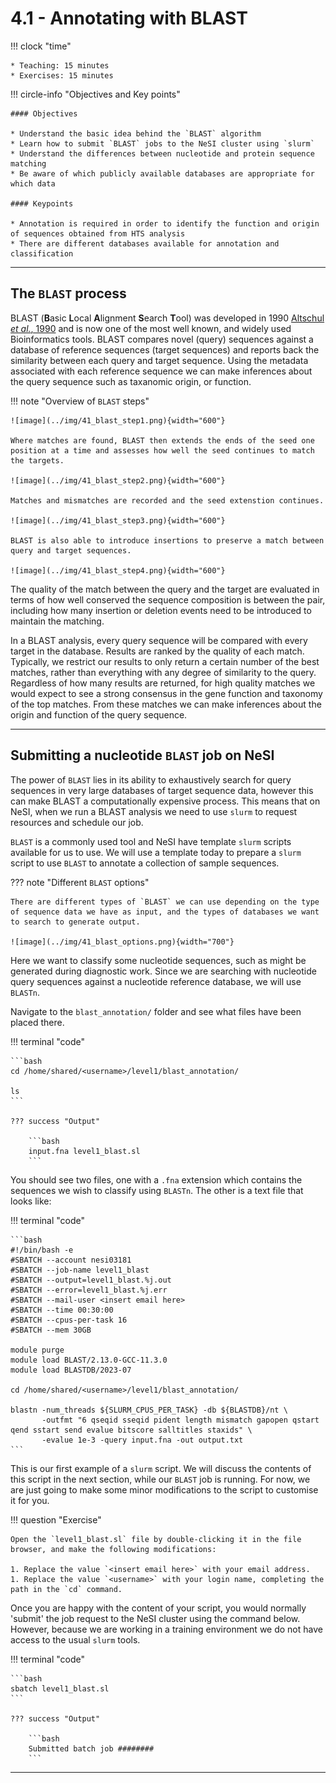 # 4.1 - Annotating with BLAST

!!! clock "time"

    * Teaching: 15 minutes
    * Exercises: 15 minutes

!!! circle-info "Objectives and Key points"

    #### Objectives

    * Understand the basic idea behind the `BLAST` algorithm
    * Learn how to submit `BLAST` jobs to the NeSI cluster using `slurm`
    * Understand the differences between nucleotide and protein sequence matching
    * Be aware of which publicly available databases are appropriate for which data

    #### Keypoints

    * Annotation is required in order to identify the function and origin of sequences obtained from HTS analysis
    * There are different databases available for annotation and classification

---

## The `BLAST` process

BLAST (**B**asic **L**ocal **A**lignment **S**earch **T**ool) was developed in 1990 [Altschul *et al.*, 1990](https://doi.org/10.1016/S0022-2836(05)80360-2) and is now one of the most well known, and widely used Bioinformatics tools. BLAST compares novel (query) sequences against a database of reference sequences (target sequences) and reports back the similarity between each query and target sequence. Using the metadata associated with each reference sequence we can make inferences about the query sequence such as taxanomic origin, or function.

!!! note "Overview of `BLAST` steps"

    ![image](../img/41_blast_step1.png){width="600"}

    Where matches are found, BLAST then extends the ends of the seed one position at a time and assesses how well the seed continues to match the targets.  

    ![image](../img/41_blast_step2.png){width="600"}

    Matches and mismatches are recorded and the seed extenstion continues.    

    ![image](../img/41_blast_step3.png){width="600"} 

    BLAST is also able to introduce insertions to preserve a match between query and target sequences.  

    ![image](../img/41_blast_step4.png){width="600"} 

The quality of the match between the query and the target are evaluated in terms of how well conserved the sequence composition is between the pair, including how many insertion or deletion events need to be introduced to maintain the matching.

In a BLAST analysis, every query sequence will be compared with every target in the database. Results are ranked by the quality of each match. Typically, we restrict our results to only return a certain number of the best matches, rather than everything with any degree of similarity to the query. Regardless of how many results are returned, for high quality matches we would expect to see a strong consensus in the gene function and taxonomy of the top matches. From these matches we can make inferences about the origin and function of the query sequence. 

---

## Submitting a nucleotide `BLAST` job on NeSI

The power of `BLAST` lies in its ability to exhaustively search for query sequences in very large databases of target sequence data, however this can make BLAST a computationally expensive process. This means that on NeSI, when we run a BLAST analysis we need to use `slurm` to request resources and schedule our job. 

`BLAST` is a commonly used tool and NeSI have template `slurm` scripts available for us to use. We will use a template today to prepare a `slurm` script to use `BLAST` to annotate a collection of sample sequences.

??? note "Different `BLAST` options"

    There are different types of `BLAST` we can use depending on the type of sequence data we have as input, and the types of databases we want to search to generate output. 

    ![image](../img/41_blast_options.png){width="700"}

Here we want to classify some nucleotide sequences, such as might be generated during diagnostic work. Since we are searching with nucleotide query sequences against a nucleotide reference database, we will use `BLASTn`.

Navigate to the `blast_annotation/` folder and see what files have been placed there.

!!! terminal "code"

    ```bash
    cd /home/shared/<username>/level1/blast_annotation/

    ls
    ```

    ??? success "Output"

        ```bash
        input.fna level1_blast.sl
        ```

You should see two files, one with a `.fna` extension which contains the sequences we wish to classify using `BLASTn`. The other is a text file that looks like:

!!! terminal "code"

    ```bash
    #!/bin/bash -e
    #SBATCH --account nesi03181
    #SBATCH --job-name level1_blast
    #SBATCH --output=level1_blast.%j.out
    #SBATCH --error=level1_blast.%j.err
    #SBATCH --mail-user <insert email here>
    #SBATCH --time 00:30:00
    #SBATCH --cpus-per-task 16
    #SBATCH --mem 30GB

    module purge
    module load BLAST/2.13.0-GCC-11.3.0
    module load BLASTDB/2023-07

    cd /home/shared/<username>/level1/blast_annotation/

    blastn -num_threads ${SLURM_CPUS_PER_TASK} -db ${BLASTDB}/nt \
           -outfmt "6 qseqid sseqid pident length mismatch gapopen qstart qend sstart send evalue bitscore salltitles staxids" \
           -evalue 1e-3 -query input.fna -out output.txt
    ```

This is our first example of a `slurm` script. We will discuss the contents of this script in the next section, while our `BLAST` job is running. For now, we are just going to make some minor modifications to the script to customise it for you.

!!! question "Exercise"

    Open the `level1_blast.sl` file by double-clicking it in the file browser, and make the following modifications:

    1. Replace the value `<insert email here>` with your email address.
    1. Replace the value `<username>` with your login name, completing the path in the `cd` command.

Once you are happy with the content of your script, you would normally 'submit' the job request to the NeSI cluster using the command below. However, because we are working in a training environment we do not have access to the usual `slurm` tools.

!!! terminal "code"

    ```bash
    sbatch level1_blast.sl
    ```

    ??? success "Output"

        ```bash
        Submitted batch job ########
        ```

---
